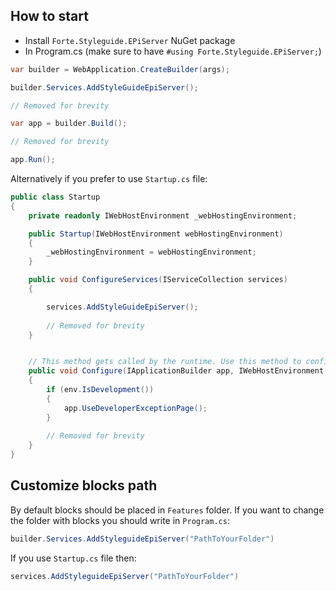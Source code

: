 ## How to start

* Install `Forte.Styleguide.EPiServer` NuGet package
* In Program.cs (make sure to have `#using Forte.Styleguide.EPiServer;`)
```cs
var builder = WebApplication.CreateBuilder(args);

builder.Services.AddStyleGuideEpiServer();

// Removed for brevity

var app = builder.Build();

// Removed for brevity

app.Run();
```

Alternatively if you prefer to use `Startup.cs` file:
```cs
public class Startup
{
    private readonly IWebHostEnvironment _webHostingEnvironment;

    public Startup(IWebHostEnvironment webHostingEnvironment)
    {
        _webHostingEnvironment = webHostingEnvironment;
    }

    public void ConfigureServices(IServiceCollection services)
    {

        services.AddStyleGuideEpiServer();
                
        // Removed for brevity
    }


    // This method gets called by the runtime. Use this method to configure the HTTP request pipeline.
    public void Configure(IApplicationBuilder app, IWebHostEnvironment env)
    {
        if (env.IsDevelopment())
        {
            app.UseDeveloperExceptionPage();
        }
    
        // Removed for brevity
    }
}
```
## Customize blocks path

By default blocks should be placed in `Features` folder.
If you want to change the folder with blocks you should write in `Program.cs`:
```cs
builder.Services.AddStyleguideEpiServer("PathToYourFolder")
```

If you use `Startup.cs` file then:
```cs
services.AddStyleguideEpiServer("PathToYourFolder")
```